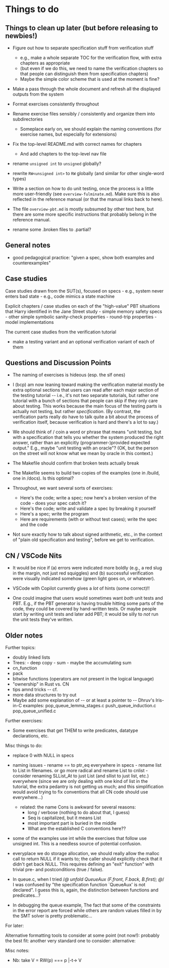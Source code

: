 # Things to do

## Things to clean up later (but before releasing to newbies!)

- Figure out how to separate specification stuff from verification
  stuff
    - e.g., make a whole separate TOC for the verification flow, with
      extra chapters as appropriate
    - (but even if we do this, we need to name the verification
      chapters so that people can distinguish them from specification
      chapters)
    - Maybe the simple color scheme that is used at the moment is
      fine?

- Make a pass through the whole document and refresh all the displayed
  outputs from the system
- Format exercises consistently throughout
- Rename exercise files sensibly / consistently and organize them into
  subdirectories 
     - Someplace early on, we should explain the naming conventions
       (for exercise names, but especially for extensions)
- Fix the top-level README.md with correct names for chapters
     - And add chapters to the top-level nav file
- rename `unsigned int` to `unsigned` globally?
- rewrite `RW<unsigned int>` to `RW` globally (and similar for
  other single-word types)
- Write a section on how to do unit testing, once the process is a
  little more user-friendly (see `overview-fulminate.md`).  Make sure
  this is also reflected in the reference manual (or that the manual
  links back to here).
- The file `overview-pbt.md` is mostly subsumed by other text here,
  but there are some more specific instructions that probably belong
  in the reference manual.
- rename some .broken files to .partial?

## General notes

- good pedagogical practice: "given a spec, show both examples and
  counterexamples" 

## Case studies

Case studies drawn from the SUT(s), focused on specs
    - e.g., system never enters bad state
    - e.g., code mimics a state machine

Explicit chapters / case studies on each of the "high-value" PBT
situations that Harry identified in the Jane Street study
    - simple memory safety specs
    - other simple symbolic sanity-check properties
    - round-trip properties
    - model implementations

The current case studies from the verification tutorial
  - make a testing variant and an optional verification variant of
    each of them

## Questions and Discussion Points

- The naming of exercises is hideous (esp. the slf ones)

- I (bcp) am now leaning toward making the verification material
  mostly be extra optional sections that users can read after each
  major section of the testing tutorial -- i.e., it's not two separate
  tutorials, but rather one tutorial with a bunch of sections that
  people can skip if they only care about testing. This works because
  the main focus of the testing parts is actually not testing, but
  rather _specification_. (By contrast, the verification parts really
  do have to talk quite a bit about the process of verification
  itself, because verification is hard and there's a lot to say.)

- We should think of / coin a word or phrase that means "unit testing,
  but with a specification that tells you whether the system produced
  the right answer, rather than an explicitly (programmer-)provided
  expected output."  E.g., maybe "unit testing with an oracle"?  (OK,
  but the person on the street will not know what we mean by oracle in
  this context.)

- The Makefile should confirm that broken tests actually break

- The Makefile seems to build two copies of the examples (one in
  /build, one in /docs).  Is this optimal?

- Throughout, we want several sorts of exercises:
    - Here's the code; write a spec; now here's a broken version of the
      code - does your spec catch it?
    - Here's the code; write and validate a spec by breaking it yourself
    - Here's a spec; write the program
    - Here are requirements (with or without test cases); write the spec
      and the code

- Not sure exactly how to talk about signed arithmetic, etc., in the
  context of "plain old specification and testing", before we get to
  verification.

## CN / VSCode Nits
    
- It would be nice if (a) errors were indicated more boldly (e.g., a
  red slug in the margin, not just red squiggles) and (b) successful
  verification were visually indicated somehow (green light goes on,
  or whatever).

- VSCode with Copilot currently gives a *lot* of hints (some correct)!!
  
- One could imagine that users would sometimes want *both* unit tests
  and PBT.  E.g., if the PBT generator is having trouble hitting some
  parts of the code, they could be covered by hand-written tests.  Or
  maybe people start by writing unit tests and later add PBT; it would
  be silly to *not* run the unit tests they've written.

## Older notes

Further topics:

- doubly linked lists
- Trees: - deep copy - sum - maybe the accumulating sum
- cn_function
- pack
- bitwise functions (operators are not present in the logical language)
- "ownership" in Rust vs. CN
- tips amnd tricks --
  cf. [](https://dafny.org/dafny/DafnyRef/DafnyRef.html#sec-verification)
- more data structures to try out
  [](https://www.geeksforgeeks.org/data-structures/#most-popular-data-structures)
- Maybe add some explanation of -- or at least a pointer to --
  Dhruv's Iris-in-C examples:
  pop_queue_lemma_stages.c
  push_queue_induction.c
  pop_queue_unified.c

Further exercises:

- Some exercises that get THEM to write predicates, datatype
  declarations, etc.

Misc things to do:

- replace 0 with NULL in specs

- naming issues - rename == to ptr_eq everywhere in specs - rename list to List in filenames. or go more radical and rename List to cnlist - consider renaming SLList_At to just List (and sllist to just list,
  etc.) everywhere (since we are only dealing with one kind of list
  in the tutorial, the extra pedantry is not getting us much; and
  this simplification would avoid trying to fix conventions that all
  CN code should use everywhere...)

  - related: the name Cons is awkward for several reasons:
    - long / verbose (nothing to do about that, I guess)
    - Seq is capitalized, but it means List
    - most important part is buried in the middle
    - What are the established C conventions here??

- some of the examples use int while the exercises that follow use
  unsigned int. This is a needless source of potential confusion.

- everyplace we do storage allocation, we should really allow the
  malloc call to return NULL if it wants to; the caller should
  explicitly check that it didn't get back NULL. This requires
  defining an "exit" function" with trivial pre- and postconditions
  (true / false).

- In queue.c, when I tried /_@ unfold QueueAux (F.front, F.back,
  B.first); @_/ I was confused by "the specification function
  `QueueAux' is not declared". I guess this is, again, the
  distinction between functions and predicates...?

- In debugging the queue example, The fact that some of the
  constraints in the error report are forced while others are random
  values filled in by the SMT solver is pretty problematic...

For later:

Alternative formatting tools to consider at some point (not now!):
probably the best fit:
[](https://myst-parser.readthedocs.io/en/latest/)
another very standard one to consider:
alternative: [](https://www.sphinx-doc.org/en/master/index.html)

Misc notes:

- Nb: take V = RW<t>(p) === p |-t-> V

